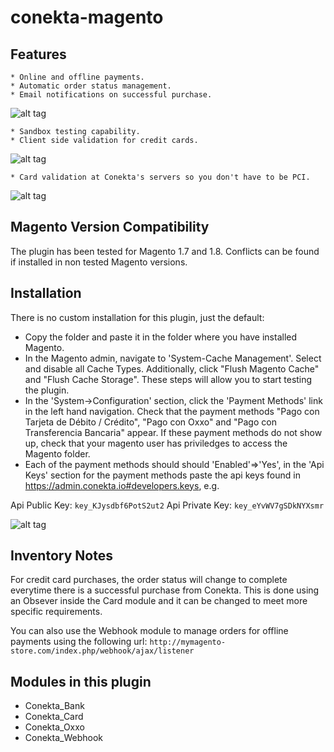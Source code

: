 conekta-magento
==============

Features
---------------

	* Online and offline payments.
	* Automatic order status management.
	* Email notifications on successful purchase.
![alt tag](https://raw.github.com/conekta/conekta-magento/master/invoice.png)

	* Sandbox testing capability.
	* Client side validation for credit cards.
![alt tag](https://raw.github.com/conekta/conekta-magento/master/validation.png)

	* Card validation at Conekta's servers so you don't have to be PCI.
![alt tag](https://raw.github.com/conekta/conekta-magento/master/server_validation_at_conekta.png)

Magento Version Compatibility
-----------
The plugin has been tested for Magento 1.7 and 1.8. Conflicts can be found if installed in non tested Magento versions.

Installation
-----------

There is no custom installation for this plugin, just the default:

  * Copy the folder and paste it in the folder where you have installed Magento.
  * In the Magento admin, navigate to 'System-Cache Management'. Select and disable all Cache Types.  Additionally, click "Flush Magento Cache" and "Flush Cache Storage".  These steps will allow you to start testing the plugin.
  * In the 'System->Configuration' section, click the 'Payment Methods' link in the left hand navigation.  Check that the payment methods "Pago con Tarjeta de Débito / Crédito", "Pago con Oxxo" and "Pago con Transferencia Bancaria" appear. If these payment methods do not show up, check that your magento user has priviledges to access the Magento folder.
  * Each of the payment methods should should 'Enabled'=>'Yes', in the 'Api Keys' section for the payment methods paste the api keys found in https://admin.conekta.io#developers.keys, e.g.
    
Api Public Key: 
    `key_KJysdbf6PotS2ut2`
Api Private Key: 
    `key_eYvWV7gSDkNYXsmr`
    
![alt tag](https://raw.github.com/conekta/conekta-magento/master/admin.png)

Inventory Notes
---------------

For credit card purchases, the order status will change to complete everytime there is a successful purchase from Conekta. This is done using an Obsever inside the Card module and it can be changed to meet more specific requirements. 

You can also use the Webhook module to manage orders for offline payments using the following url:
    `http://mymagento-store.com/index.php/webhook/ajax/listener`

Modules in this plugin
-----------

  * Conekta_Bank
  * Conekta_Card
  * Conekta_Oxxo
  * Conekta_Webhook

